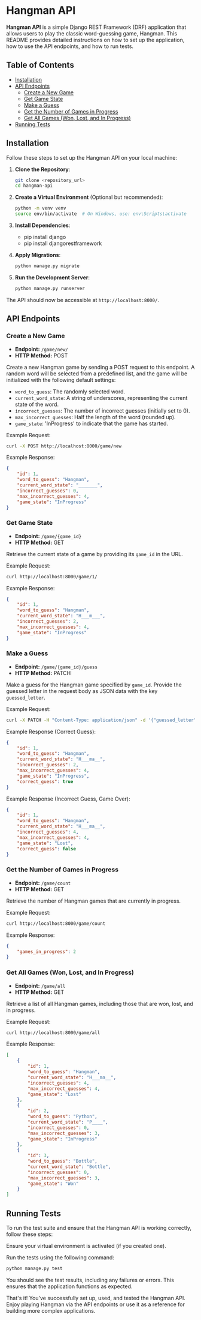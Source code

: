 # Hangman API

**Hangman API** is a simple Django REST Framework (DRF) application that allows users to play the classic word-guessing game, Hangman. This README provides detailed instructions on how to set up the application, how to use the API endpoints, and how to run tests.

## Table of Contents

- [Installation](#installation)
- [API Endpoints](#api-endpoints)
  - [Create a New Game](#create-a-new-game)
  - [Get Game State](#get-game-state)
  - [Make a Guess](#make-a-guess)
  - [Get the Number of Games in Progress](#get-the-number-of-games-in-progress)
  - [Get All Games (Won, Lost, and In Progress)](#get-all-games-won-lost-and-in-progress)
- [Running Tests](#running-tests)

## Installation

Follow these steps to set up the Hangman API on your local machine:

1. **Clone the Repository**:

    ```bash
    git clone <repository_url>
    cd hangman-api
    ```

2. **Create a Virtual Environment** (Optional but recommended):

    ```bash
    python -m venv venv
    source env/bin/activate  # On Windows, use: env\Scripts\activate
    ```

3. **Install Dependencies**:

    - pip install django
    - pip install djangorestframework

4. **Apply Migrations**:

    ```bash
    python manage.py migrate
    ```

5. **Run the Development Server**:

    ```bash
    python manage.py runserver
    ```

The API should now be accessible at `http://localhost:8000/`.

## API Endpoints

### Create a New Game

- **Endpoint:** `/game/new/`
- **HTTP Method:** POST

Create a new Hangman game by sending a POST request to this endpoint. A random word will be selected from a predefined list, and the game will be initialized with the following default settings:

- `word_to_guess`: The randomly selected word.
- `current_word_state`: A string of underscores, representing the current state of the word.
- `incorrect_guesses`: The number of incorrect guesses (initially set to 0).
- `max_incorrect_guesses`: Half the length of the word (rounded up).
- `game_state`: 'InProgress' to indicate that the game has started.

Example Request:

```bash
curl -X POST http://localhost:8000/game/new
```

Example Response:
```json
{
    "id": 1,
    "word_to_guess": "Hangman",
    "current_word_state": "_______",
    "incorrect_guesses": 0,
    "max_incorrect_guesses": 4,
    "game_state": "InProgress"
}
```
### Get Game State

- **Endpoint:**  `/game/{game_id}`
- **HTTP Method:** GET

Retrieve the current state of a game by providing its `game_id` in the URL.

Example Request:
```bash
curl http://localhost:8000/game/1/
```

Example Response:
```json
{
    "id": 1,
    "word_to_guess": "Hangman",
    "current_word_state": "H___m___",
    "incorrect_guesses": 2,
    "max_incorrect_guesses": 4,
    "game_state": "InProgress"
}
```

### Make a Guess

- **Endpoint:**  `/game/{game_id}/guess`
- **HTTP Method:** PATCH

Make a guess for the Hangman game specified by `game_id`. Provide the guessed letter in the request body as JSON data with the key `guessed_letter`.

Example Request:
```bash
curl -X PATCH -H "Content-Type: application/json" -d '{"guessed_letter": "a"}' http://localhost:8000/game/1/guess
```

Example Response (Correct Guess):
```json
{
    "id": 1,
    "word_to_guess": "Hangman",
    "current_word_state": "H___ma__",
    "incorrect_guesses": 2,
    "max_incorrect_guesses": 4,
    "game_state": "InProgress",
    "correct_guess": true
}
```

Example Response (Incorrect Guess, Game Over):
```json
{
    "id": 1,
    "word_to_guess": "Hangman",
    "current_word_state": "H___ma__",
    "incorrect_guesses": 4,
    "max_incorrect_guesses": 4,
    "game_state": "Lost",
    "correct_guess": false
}
```

### Get the Number of Games in Progress

- **Endpoint:**  `/game/count`
- **HTTP Method:** GET

Retrieve the number of Hangman games that are currently in progress.

Example Request:
```bash
curl http://localhost:8000/game/count
```

Example Response:
```json
{
    "games_in_progress": 2
}
```

### Get All Games (Won, Lost, and In Progress)

- **Endpoint:**  `/game/all`
- **HTTP Method:** GET

Retrieve a list of all Hangman games, including those that are won, lost, and in progress.

Example Request:
```bash
curl http://localhost:8000/game/all
```

Example Response:
```json
[
    {
        "id": 1,
        "word_to_guess": "Hangman",
        "current_word_state": "H___ma__",
        "incorrect_guesses": 4,
        "max_incorrect_guesses": 4,
        "game_state": "Lost"
    },
    {
        "id": 2,
        "word_to_guess": "Python",
        "current_word_state": "P____",
        "incorrect_guesses": 0,
        "max_incorrect_guesses": 3,
        "game_state": "InProgress"
    },
    {
        "id": 3,
        "word_to_guess": "Bottle",
        "current_word_state": "Bottle",
        "incorrect_guesses": 0,
        "max_incorrect_guesses": 3,
        "game_state": "Won"
    }
]
```

## Running Tests

To run the test suite and ensure that the Hangman API is working correctly, follow these steps:

Ensure your virtual environment is activated (if you created one).

Run the tests using the following command:
```bash
python manage.py test
```

You should see the test results, including any failures or errors. This ensures that the application functions as expected.

That's it! You've successfully set up, used, and tested the Hangman API. Enjoy playing Hangman via the API endpoints or use it as a reference for building more complex applications.


















